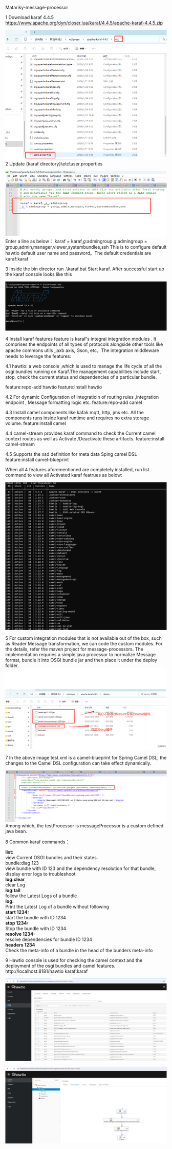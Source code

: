 Matariky-message-processor

1 Download karaf 4.4.5
https://www.apache.org/dyn/closer.lua/karaf/4.4.5/apache-karaf-4.4.5.zip

![karafconf.png](karafconf.png)
2 Update {karaf directory}\etc\user.properties

![userproperties.png](userproperties.png)
Enter a line as below：
karaf = karaf,_g_:admingroup
_g_\:admingroup = group,admin,manager,viewer,systembundles,ssh
This is to configure default hawtio default user name and password。The default credentials are karaf:karaf

3 Inside the bin director run .\karaf.bat
Start karaf. After successful start up the karaf console looks like this

![karafconsole.png](karafconsole.png)

4 Install karaf features
feature is karaf's integral integration modules . It comprises the endpoints of all types of protocols alongside other tools like apache commons utils ,jaxb axis, Gson, etc。The integration middleware needs to leverage the features:

4.1 hawtio: a web console ,which is used to manage the life cycle of all the osgi bundles running on Karaf.The management capabilities include start, stop, check the current status and dependencies of a particular bundle.

feature:repo-add hawtio
feature:install hawtio

4.2 For dynamic Configuration of integratioin of routing rules ,integration endpoint , Message formatting logic etc.
feature:repo-add camel

4.3 Install camel components like kafak mqtt, http, jms etc. All the components runs inside karaf runtime and requires no extra storage volume.
feature:install camel

4.4 camel-stream provides karaf command to check the Current camel context routes as well as Activate /Deactivate these artifacts.
feature:install camel-stream

4.5 Supports the xsd definition for meta data Sping camel DSL
feature:install camel-blueprint

When all 4 features aforementioned are completely installed, run list command to view all Activated karaf featrues as below:

![karaflist.png](karaflist.png)

5 For custom integration modules that is not available out of the box, such as Reader Message transformation, we can code the custom modules. For the details, refer the maven project for message-processors. The implementation
requries a simple java processor to normalize Message format, bundle it into OSGI bundle jar and then place it under the deploy folder.
![deply.png](deply.png)

7 In the above image test.xml is a camel-blueprint for Spring Camel DSL, the changes to the Camel DSL configuration can take effect dynamically.

![springxml.png](springxml.png)
Among which, the testProcessor is messageProcessor is a custom defined java bean.

8 Common karaf commands：

**list:**<br> view Current OSGI bundles and their states.<br>
bundle:diag 123<br>
view bundle with ID 123 and the dependency resolution for that bundle, display error logs to troubleshoot<br>
**log:clear**<br>
clear Log<br>
**log:tail**<br>
follow the Latest Logs of a bundle<br>
**log:**<br>
Print the Latest Log of a bundle without following<br>
**start 1234:**<br>
start the bundle with ID 1234<br>
**stop 1234:**<br>
Stop the bundle with ID 1234<br>
**resolve 1234:**<br>
resolve dependencies for bundle ID 1234<br>
**headers 1234**<br>
Check the meta-info of a bundle in the head of the bunders meta-info<br>

9 Hawtio console is used for checking the camel context and the deployment of the osgi bundles and camel features.
http://localhost:8181/hawtio
karaf:karaf

![osgi.png](osgi.png)

![qwatio.png](qwatio.png)
